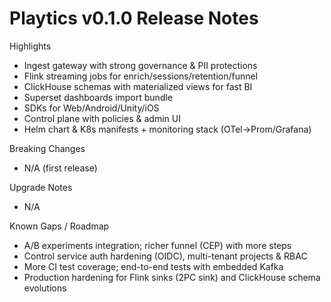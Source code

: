# Playtics v0.1.0 Release Notes

Highlights
- Ingest gateway with strong governance & PII protections
- Flink streaming jobs for enrich/sessions/retention/funnel
- ClickHouse schemas with materialized views for fast BI
- Superset dashboards import bundle
- SDKs for Web/Android/Unity/iOS
- Control plane with policies & admin UI
- Helm chart & K8s manifests + monitoring stack (OTel→Prom/Grafana)

Breaking Changes
- N/A (first release)

Upgrade Notes
- N/A

Known Gaps / Roadmap
- A/B experiments integration; richer funnel (CEP) with more steps
- Control service auth hardening (OIDC), multi-tenant projects & RBAC
- More CI test coverage; end-to-end tests with embedded Kafka
- Production hardening for Flink sinks (2PC sink) and ClickHouse schema evolutions
